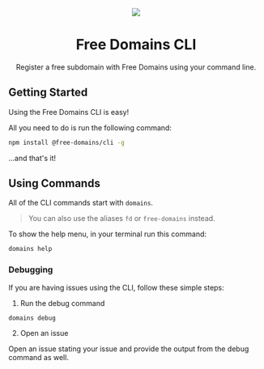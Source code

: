 <p align="center">
  <img src="https://media.freesubdomains.org/cover.png">
</p>

<h1 align="center">Free Domains CLI</h1>
<p align="center">Register a free subdomain with Free Domains using your command line.</p>

## Getting Started

Using the Free Domains CLI is easy!

All you need to do is run the following command:

```bash
npm install @free-domains/cli -g
```

...and that's it!

## Using Commands

All of the CLI commands start with `domains`.

> You can also use the aliases `fd` or `free-domains` instead.

To show the help menu, in your terminal run this command:

```bash
domains help
```

### Debugging

If you are having issues using the CLI, follow these simple steps:

1. Run the debug command

```bash
domains debug
```

2. Open an issue

Open an issue stating your issue and provide the output from the debug command as well.

